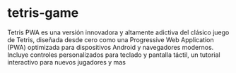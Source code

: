 # tetris-game
Tetris PWA es una versión innovadora y altamente adictiva del clásico juego de Tetris, diseñada desde cero como una Progressive Web Application (PWA) optimizada para dispositivos Android y navegadores modernos. Incluye controles personalizados para teclado y pantalla táctil, un tutorial interactivo para nuevos jugadores y mas

